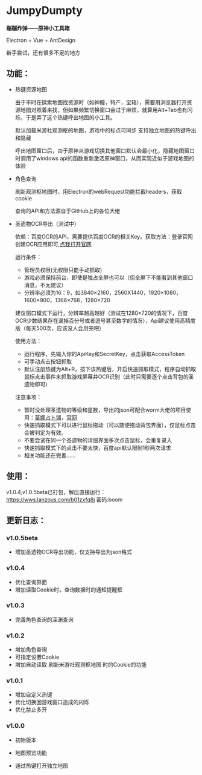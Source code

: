 # JumpyDumpty  

**蹦蹦炸弹——原神小工具箱**

 Electron + Vue + AntDesign

 新手尝试，还有很多不足的地方

## 功能：  

 - 热键资源地图

    由于平时在探索地图找资源时（如神瞳，特产，宝箱），需要用浏览器打开资源地图对照着来找，但如果频繁切换窗口会过于麻烦，就算用Alt+Tab也有闪烁，于是弄了这个热键呼出地图的小工具。

    默认加载米游社观测枢的地图，游戏中的标点可同步
    支持独立地图的热键呼出和隐藏

    呼出地图窗口后，由于原神从游戏切换其他窗口默认会最小化，隐藏地图窗口时调用了windows api的函数重新激活原神窗口，从而实现近似于游戏地图的体验


 - 角色查询 
 
    刷新观测枢地图时，用Electron的webRequest功能拦截headers，获取cookie
    
    查询的API和方法源自于GitHub上的各位大佬

 - 圣遗物OCR导出（测试中）
  
    依赖：百度OCR的API，需要提供百度OCR的相关Key。获取方法：登录官网创建OCR应用即可,[点我打开官网](https://login.bce.baidu.com/)
 
    运行条件：

     - 管理员权限(无权限只能手动抓取)
     - 游戏必须保持前台，即使是独占全屏也可以（但全屏下不能看到其他窗口消息，不太建议）
     - 分辨率必须为16：9，如3840×2160，2560X1440，1920×1080，1600×900，1366×768，1280×720

   建议窗口模式下运行，分辨率越高越好（测试在1280*720的情况下，百度OCR少数结果存在漏掉百分号或者逗号甚至数字的情况），Api建议使用高精度版（每天500次，应该没人会用完吧）

   使用方法：
     - 运行程序，先输入你的ApiKey和SecretKey，点击获取AccessToken
     - 可手动点击按钮抓取
     - 默认注册热键为Alt+R，按下该热键后，开启快速抓取模式，程序自动抓取鼠标点击事件来抓取游戏屏幕并OCR识别（此时只需要逐个点击背包的圣遗物即可）

   注意事项：
     - 暂时没处理圣遗物的等级和星数，导出的json可配合worm大佬的项目使用：[莫娜占卜铺](https://github.com/wormtql/genshin_artifact)，[官网](http://www.genshin.art/#/)
     - 快速抓取模式下可以进行鼠标拖动（可以随便拖动背包界面），仅鼠标点击会被判定为有效。
     - 不要尝试在同一个圣遗物的详细界面多次点击鼠标，会重复录入
     - 快速抓取模式下的点击不要太快，百度api默认限制1秒两次请求
     - 相关功能还在完善......


## 使用：  
v1.0.4,v1.0.5beta已打包，解压直接运行：  
https://wws.lanzous.com/b01zxfq8j
密码:boom

## 更新日志：  

### v1.0.5beta
 - 增加圣遗物OCR导出功能，仅支持导出为json格式

### v1.0.4
 - 优化查询界面
 - 增加读取Cookie时，查询数据时的通知提醒框
  
### v1.0.3
 - 完善角色查询的深渊查询

### v1.0.2
 - 增加角色查询
 - 可指定设置Cookie
 - 增加自动读取 刷新米游社观测枢地图 时的Cookie的功能
  
### v1.0.1
 - 增加自定义热键
 - 优化切换回游戏窗口造成的闪烁
 - 优化禁止多开

### v1.0.0
 - 初始版本  

 - 地图预览功能
 - 通过热键打开独立地图  





